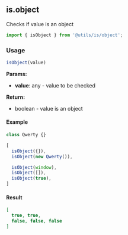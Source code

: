 ## is.object

Checks if value is an object

```javascript
import { isObject } from '@utils/is/object';
```

### Usage

```javascript
isObject(value)
```

**Params:**

* **value**: any - value to be checked

**Return:**

* boolean - value is an object

#### Example

```javascript
class Qwerty {}

[
  isObject({}),
  isObject(new Qwerty()),

  isObject(window),
  isObject([]),
  isObject(true),
]
```

#### Result

```json
[
  true, true,
  false, false, false
]
```